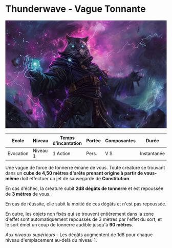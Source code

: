 # Thunderwave - Vague Tonnante
![Thunderwave](../../_images/thunderwave.png)

|Ecole|Niveau|Temps d'incantation|Portée|Composantes|Durée|
|-|-|-|-|-|-|
|Evocation|Niveau 1|1 Action|Pers.|V S |Instantanée|

Une vague de force de tonnerre émane de vous. Toute créature se trouvant dans un **cube de 4,50 mètres d'arête prenant origine à partir de vous-même** doit effectuer un jet de sauvegarde de **Constitution**. 

En cas d'échec, la créature subit **2d8 dégâts de tonnerre** et est repoussée de **3 mètres** de vous. 

En cas de réussite, elle subit la moitié de ces dégâts et n'est pas repoussée.

En outre, les objets non fixés qui se trouvent entièrement dans la zone d'effet sont automatiquement repoussés de 3 mètres par l'effet du sort, et le sort émet un coup de tonnerre audible jusqu'à **90 mètres**.

*Aux niveaux supérieurs* -  Les dégâts augmentent de 1d8 pour chaque niveau d'emplacement au-delà du niveau 1.